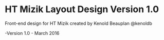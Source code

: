 # HT Mizik Layout Design Version 1.0
Front-end design for HT Mizik created by Kenold Beauplan @kenoldb

-Version 1.0 - March 2016
